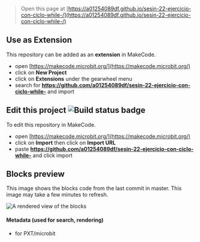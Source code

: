 
> Open this page at [https://a01254089df.github.io/sesin-22-ejercicio-con-ciclo-while-/](https://a01254089df.github.io/sesin-22-ejercicio-con-ciclo-while-/)

## Use as Extension

This repository can be added as an **extension** in MakeCode.

* open [https://makecode.microbit.org/](https://makecode.microbit.org/)
* click on **New Project**
* click on **Extensions** under the gearwheel menu
* search for **https://github.com/a01254089df/sesin-22-ejercicio-con-ciclo-while-** and import

## Edit this project ![Build status badge](https://github.com/a01254089df/sesin-22-ejercicio-con-ciclo-while-/workflows/MakeCode/badge.svg)

To edit this repository in MakeCode.

* open [https://makecode.microbit.org/](https://makecode.microbit.org/)
* click on **Import** then click on **Import URL**
* paste **https://github.com/a01254089df/sesin-22-ejercicio-con-ciclo-while-** and click import

## Blocks preview

This image shows the blocks code from the last commit in master.
This image may take a few minutes to refresh.

![A rendered view of the blocks](https://github.com/a01254089df/sesin-22-ejercicio-con-ciclo-while-/raw/master/.github/makecode/blocks.png)

#### Metadata (used for search, rendering)

* for PXT/microbit
<script src="https://makecode.com/gh-pages-embed.js"></script><script>makeCodeRender("{{ site.makecode.home_url }}", "{{ site.github.owner_name }}/{{ site.github.repository_name }}");</script>
